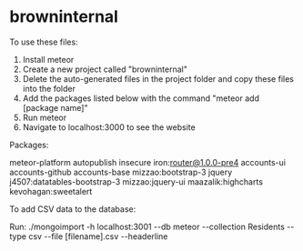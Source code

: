 browninternal
=============

To use these files:

1. Install meteor
2. Create a new project called "browninternal"
3. Delete the auto-generated files in the project folder and copy these files into the folder
4. Add the packages listed below with the command "meteor add [package name]"
5. Run meteor
6. Navigate to localhost:3000 to see the website

Packages:

meteor-platform
autopublish
insecure
iron:router@1.0.0-pre4
accounts-ui
accounts-github
accounts-base
mizzao:bootstrap-3
jquery
j4507:datatables-bootstrap-3
mizzao:jquery-ui
maazalik:highcharts
kevohagan:sweetalert



To add CSV data to the database:

Run: ./mongoimport -h localhost:3001 --db meteor --collection Residents --type csv --file [filename].csv --headerline
